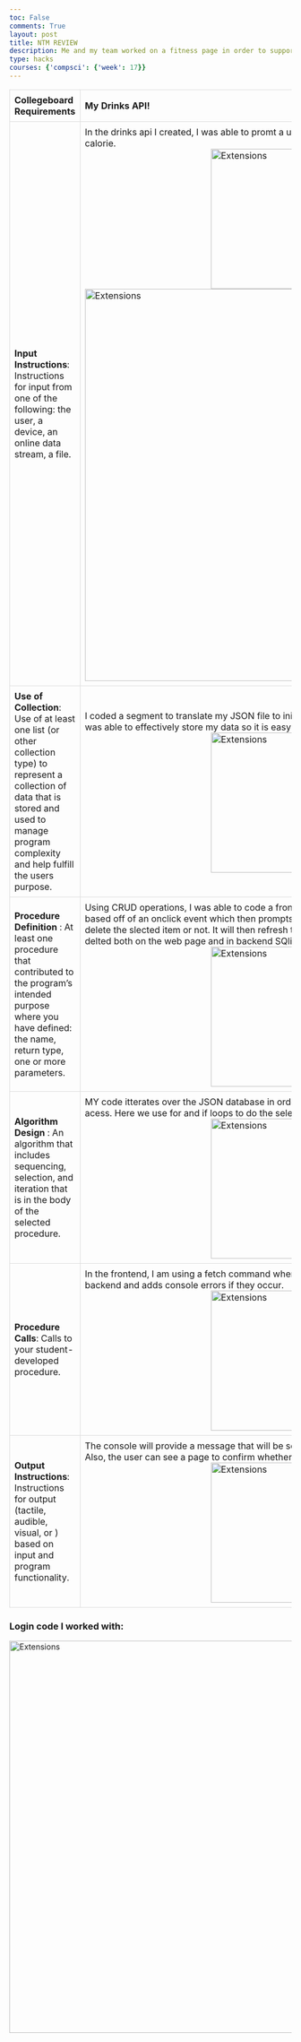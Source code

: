 ```yaml
---
toc: False
comments: True
layout: post
title: NTM REVIEW
description: Me and my team worked on a fitness page in order to support a more healthy way of living. I worked on the drink page (Css, frontend, and backend), login page (backend+frontend), and deployment. In the drinks page, I was able to run a get command in the backend to display my data which I had stored in a SQlite file. I was able to call upon specific drinks and get the calories they hold. I was also able to use the Create and Delete commands to create and delete a drink. I was able to add an edit pop up function, however I have yet to complete the frontend and backend code for it. I also struggled in deployment as we had issues running ./migrate.sh. Debugging was a hard task yuuet in the end deployment was sucessful! 
type: hacks
courses: {'compsci': {'week': 17}}
---
```

<style>
  table {
    width: 100%;
    border-collapse: collapse;
  }

  th, td {
    border: 1px solid #ddd;
    padding: 8px;
    text-align: left;
  }

  img {
    max-width: 100%;
    height: auto;
    display: block;
    margin: 0 auto;
  }
</style>

| **Collegeboard Requirements**                                    | **My Drinks API!**                                                                                       |
|------------------------------------------------------------------|--------------------------------------------------------------------------------------------------------|
| **Input Instructions**:   Instructions for input from one of the following: the user, a device, an online data stream, a file.     | In the drinks api I created, I was able to promt a user for a drink so that they could get a calorie. <img alt="Extensions" src="{{site.baseurl}}/images/drink1.png"  width="250">  <img alt="Extensions" src="{{site.baseurl}}/images/Drink_GET.png" title="VS Code Marketplace" width="700" height="200">|
| **Use of Collection**: Use of at least one list (or other collection type) to represent a collection of data that is stored and used to manage program complexity and help fulfill the users purpose.                                           |I coded a segment to translate my JSON file to initilize in a .db file. Utilizing SQLite tables, I was able to effectively store my data so it is easy to access and call upon. <img alt="Extensions" src="{{site.baseurl}}/images/Database_Drink.png"  width="250"> |
| **Procedure Definition** : At least one procedure that contributed to the program’s intended purpose where you have defined: the name, return type, one or more parameters.                                        | Using CRUD operations, I was able to code a frontend which allows the user to delete a row based off of an onclick event which then prompts the user for a confirmation on whether to delete the slected item or not. It will then refresh the page, providing the table with the drink delted both on the web page and in backend SQlite table. <img alt="Extensions" src="{{site.baseurl}}/images/DELTE_DRINK.png"  width="250"> |
| **Algorithm Design** :  An algorithm that includes sequencing, selection, and iteration that is in the body of the selected procedure. | MY code itterates over the JSON database in order to convert into an SQlite databse for easy acess. Here we use for and if loops to do the selected procedure. <img alt="Extensions" src="{{site.baseurl}}/images/JSON_covertcode.png"  width="250">  |
| **Procedure Calls**: Calls to your student-developed procedure.                                           | In the frontend, I am using a fetch command when the page is reloading. It calls to the backend and adds console errors if they occur. <img alt="Extensions" src="{{site.baseurl}}/images/Procedure_Drink.png"  width="250">     |
| **Output Instructions**: Instructions for output (tactile, audible, visual, or ) based on input and program functionality.                                          | The console will provide a message that will be sotred if the code for delteting a row ran. Also, the user can see a page to confirm whether or not they want to delte the drink. <img alt="Extensions" src="{{site.baseurl}}/images/DELETE_CONFIRM.png"  width="250"> 

### Login code I worked with: 
<img alt="Extensions" src="{{site.baseurl}}/images/LOGINN.png"  width="700" height= "1000"> 
